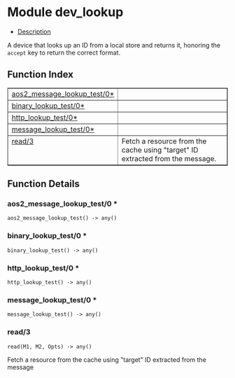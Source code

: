 

# Module dev_lookup #
* [Description](#description)

A device that looks up an ID from a local store and returns it, honoring
the `accept` key to return the correct format.

<a name="index"></a>

## Function Index ##


<table width="100%" border="1" cellspacing="0" cellpadding="2" summary="function index"><tr><td valign="top"><a href="#aos2_message_lookup_test-0">aos2_message_lookup_test/0*</a></td><td></td></tr><tr><td valign="top"><a href="#binary_lookup_test-0">binary_lookup_test/0*</a></td><td></td></tr><tr><td valign="top"><a href="#http_lookup_test-0">http_lookup_test/0*</a></td><td></td></tr><tr><td valign="top"><a href="#message_lookup_test-0">message_lookup_test/0*</a></td><td></td></tr><tr><td valign="top"><a href="#read-3">read/3</a></td><td>Fetch a resource from the cache using "target" ID extracted from the message.</td></tr></table>


<a name="functions"></a>

## Function Details ##

<a name="aos2_message_lookup_test-0"></a>

### aos2_message_lookup_test/0 * ###

`aos2_message_lookup_test() -> any()`

<a name="binary_lookup_test-0"></a>

### binary_lookup_test/0 * ###

`binary_lookup_test() -> any()`

<a name="http_lookup_test-0"></a>

### http_lookup_test/0 * ###

`http_lookup_test() -> any()`

<a name="message_lookup_test-0"></a>

### message_lookup_test/0 * ###

`message_lookup_test() -> any()`

<a name="read-3"></a>

### read/3 ###

`read(M1, M2, Opts) -> any()`

Fetch a resource from the cache using "target" ID extracted from the message

